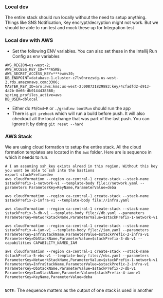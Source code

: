 ### Local dev
The entire stack should run locally without the need to setup anything. 
Things like SNS Notification, Key encrypt/decryption might not work. But we should be able to run test and mock
these up for Integration test
### Local dev with AWS
* Set the following ENV variables. You can also set these in the Intellij Run Config as env variables
```
AWS_REGION=us-west-2;
AWS_ACCESS_KEY_ID=***A5KB;
AWS_SECRET_ACCESS_KEY=***ewmv30;
DB_ENDPOINT=database-1.cluster-c7lv0nrezsdg.us-west-2.rds.amazonaws.com:3306;
MASTER_KEY_ID=arn:aws:kms:us-west-2:008731829883:key/4cfadfd2-d913-4a2b-8e66-db0144438368;
spring_profiles_active=aws
DB_USER=dblocal
```
* Either do `F5`/`Cmd+R` or `./gradlew bootRun` should run the app
* There is `git prehook` which will run a build before push. It will also checkout all the local change that was 
part of the last push. You can ignore it by doing `git reset --hard`

### AWS Stack
We are using cloud formation to setup the entire stack. All the cloud formation templates are located in the `aws` folder. 
Here are is sequence in which it needs to run.
```$xslt
# I am assuming ssh_key exists alread in this region. Without this key you wont be able to ssh into the bastions
export stackPrefix=dev
aws cloudformation --region ca-central-1 create-stack --stack-name $stackPrefix-1-network-v1 --template-body file://network.yaml --parameters ParameterKey=KeyName,ParameterValue=deba

aws cloudformation --region ca-central-1 create-stack --stack-name $stackPrefix-2-infra-v1 --template-body file://infra.yaml

aws cloudformation --region ca-central-1 create-stack --stack-name $stackPrefix-3-db-v1 --template-body file://db.yaml --parameters ParameterKey=NetworkStackName,ParameterValue=$stackPrefix-1-network-v1

aws cloudformation --region ca-central-1 create-stack --stack-name $stackPrefix-4-iam-v1 --template-body file://iam.yaml --parameters ParameterKey=InfraStackName,ParameterValue=$stackPrefix-2-infra-v1 ParameterKey=DbStackName,ParameterValue=$stackPrefix-3-db-v1 --capabilities CAPABILITY_NAMED_IAM

aws cloudformation --region ca-central-1 create-stack --stack-name $stackPrefix-5-ebs-v1 --template-body file://ebs.yaml --parameters ParameterKey=NetworkStackName,ParameterValue=$stackPrefix-1-network-v1 ParameterKey=InfraStackName,ParameterValue=$stackPrefix-2-infra-v1  ParameterKey=DbStackName,ParameterValue=$stackPrefix-3-db-v1 ParameterKey=IamStackName,ParameterValue=$stackPrefix-4-iam-v1 ParameterKey=KeyName,ParameterValue=deba 
 
```

`NOTE:` The sequence matters as the output of one stack is used in another